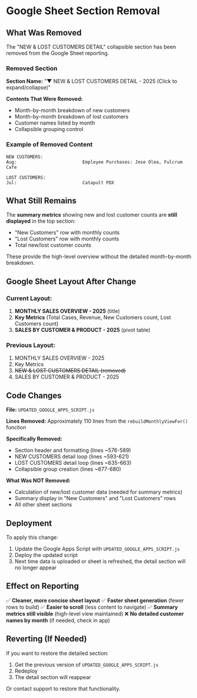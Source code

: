 # Google Sheet Section Removal

## What Was Removed

The "NEW & LOST CUSTOMERS DETAIL" collapsible section has been removed from the Google Sheet reporting.

### Removed Section

**Section Name:** "▼ NEW & LOST CUSTOMERS DETAIL - 2025 (Click to expand/collapse)"

**Contents That Were Removed:**
- Month-by-month breakdown of new customers
- Month-by-month breakdown of lost customers
- Customer names listed by month
- Collapsible grouping control

### Example of Removed Content

```
NEW CUSTOMERS:
Aug:                         Employee Purchases: Jose Olea, Fulcrum Cafe

LOST CUSTOMERS:
Jul:                         Catapult PDX
```

## What Still Remains

The **summary metrics** showing new and lost customer counts are **still displayed** in the top section:

- "New Customers" row with monthly counts
- "Lost Customers" row with monthly counts
- Total new/lost customer counts

These provide the high-level overview without the detailed month-by-month breakdown.

## Google Sheet Layout After Change

### Current Layout:
1. **MONTHLY SALES OVERVIEW - 2025** (title)
2. **Key Metrics** (Total Cases, Revenue, New Customers count, Lost Customers count)
3. **SALES BY CUSTOMER & PRODUCT - 2025** (pivot table)

### Previous Layout:
1. MONTHLY SALES OVERVIEW - 2025
2. Key Metrics
3. ~~NEW & LOST CUSTOMERS DETAIL (removed)~~
4. SALES BY CUSTOMER & PRODUCT - 2025

## Code Changes

**File:** `UPDATED_GOOGLE_APPS_SCRIPT.js`

**Lines Removed:** Approximately 110 lines from the `rebuildMonthlyViewFor()` function

**Specifically Removed:**
- Section header and formatting (lines ~576-589)
- NEW CUSTOMERS detail loop (lines ~593-621)
- LOST CUSTOMERS detail loop (lines ~635-663)
- Collapsible group creation (lines ~677-680)

**What Was NOT Removed:**
- Calculation of new/lost customer data (needed for summary metrics)
- Summary display in "New Customers" and "Lost Customers" rows
- All other sheet sections

## Deployment

To apply this change:

1. Update the Google Apps Script with `UPDATED_GOOGLE_APPS_SCRIPT.js`
2. Deploy the updated script
3. Next time data is uploaded or sheet is refreshed, the detail section will no longer appear

## Effect on Reporting

✅ **Cleaner, more concise sheet layout**
✅ **Faster sheet generation** (fewer rows to build)
✅ **Easier to scroll** (less content to navigate)
✅ **Summary metrics still visible** (high-level view maintained)
❌ **No detailed customer names by month** (if needed, check in app)

## Reverting (If Needed)

If you want to restore the detailed section:

1. Get the previous version of `UPDATED_GOOGLE_APPS_SCRIPT.js`
2. Redeploy
3. The detail section will reappear

Or contact support to restore that functionality.
